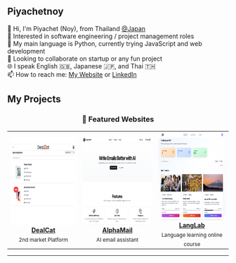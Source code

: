## Piyachetnoy

👋 Hi, I'm Piyachet (Noy), from Thailand [@Japan](https://maps.app.goo.gl/BmJ658wHbkWp6T147)<br>
👀 Interested in software engineering / project management roles<br>
🌱 My main language is Python, currently trying JavaScript and web development<br>
💞️ Looking to collaborate on startup or any fun project<br>
🌐 I speak English 🇬🇧, Japanese 🇯🇵, and Thai 🇹🇭<br>
📫 How to reach me: [My Website](https://piyachetnoy.github.io/piyachet-portfolio/) or [LinkedIn](https://www.linkedin.com/in/piyachet-p2145/)<br>

## My Projects

<div align="center">

### 🚀 Featured Websites

<table>
  <tr>
          <td align="center" width="300">
        <a href="https://dealcat.vercel.app" target="_blank">
          <img src="DeaLCat-shot.png" width="300" height="200" alt="DealCat" style="border-radius: 12px;" />
          <br />
          <b>DealCat</b>
        </a>
        <br />
        <sub>2nd market Platform</sub>
      </td>
      <td align="center" width="300">
        <a href="https://www.alphamail.ink" target="_blank">
          <img src="alphamailHomepage.png" width="300" height="200" alt="AlphaMail" style="border-radius: 12px;" />
          <br />
          <b>AlphaMail</b>
        </a>
        <br />
        <sub>AI email assistant</sub>
      </td>
      <td align="center" width="300">
        <a href="https://langlab-web.vercel.app/login" target="_blank">
          <img src="langlab.png" width="300" height="200" alt="LangLab" style="border-radius: 12px;" />
          <br />
          <b>LangLab</b>
        </a>
        <br />
        <sub>Language learning online course</sub>
      </td>
  </tr>
</table>

</div>

---

